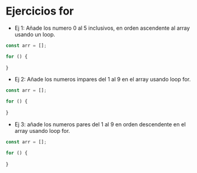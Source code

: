 # Ejercicios for


- Ej 1:  Añade los numero 0 al 5 inclusivos, en orden ascendente al array usando un loop.
```js
const arr = [];

for () {
 
}
```

- Ej 2:  Añade los numeros impares del 1 al 9 en el array usando loop for.
```js
const arr = [];

for () {
 
}
```
- Ej 3: añade los numeros pares del 1 al 9 en orden descendente en el array usando loop for.
```js
const arr = [];

for () {
 
}
```
